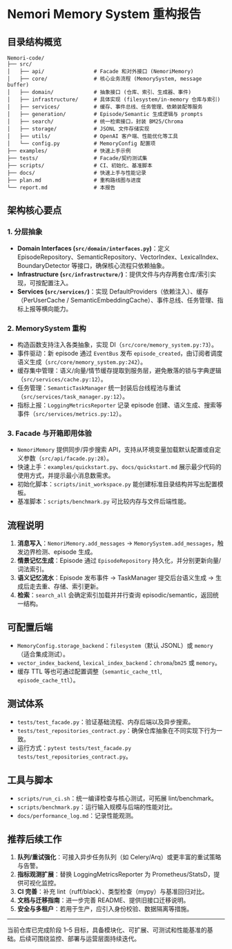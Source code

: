 # Nemori Memory System 重构报告

## 目录结构概览
```
Nemori-code/
├── src/
│   ├── api/                # Facade 和对外接口 (NemoriMemory)
│   ├── core/               # 核心业务流程 (MemorySystem, message buffer)
│   ├── domain/             # 抽象接口 (仓库、索引、生成器、事件)
│   ├── infrastructure/     # 具体实现 (filesystem/in-memory 仓库与索引)
│   ├── services/           # 缓存、事件总线、任务管理、依赖装配等服务
│   ├── generation/         # Episode/Semantic 生成逻辑与 prompts
│   ├── search/             # 统一检索接口，封装 BM25/Chroma
│   ├── storage/            # JSONL 文件存储实现
│   ├── utils/              # OpenAI 客户端、性能优化等工具
│   └── config.py           # MemoryConfig 配置项
├── examples/               # 快速上手示例
├── tests/                  # Facade/契约测试集
├── scripts/                # CI、初始化、基准脚本
├── docs/                   # 快速上手与性能记录
├── plan.md                 # 重构路线图与进度
└── report.md               # 本报告
```

## 架构核心要点

### 1. 分层抽象
- **Domain Interfaces (`src/domain/interfaces.py`)**：定义 EpisodeRepository、SemanticRepository、VectorIndex、LexicalIndex、BoundaryDetector 等接口，确保核心流程只依赖抽象。
- **Infrastructure (`src/infrastructure/`)**：提供文件与内存两套仓库/索引实现，可按配置注入。
- **Services (`src/services/`)**：实现 DefaultProviders（依赖注入）、缓存（PerUserCache / SemanticEmbeddingCache）、事件总线、任务管理、指标上报等横向能力。

### 2. MemorySystem 重构
- 构造函数支持注入各类抽象，实现 DI（`src/core/memory_system.py:73`）。
- 事件驱动：新 episode 通过 `EventBus` 发布 `episode_created`，由订阅者调度语义生成（`src/core/memory_system.py:242`）。
- 缓存集中管理：语义/向量/情节缓存提取到服务层，避免散落的锁与字典逻辑（`src/services/cache.py:12`）。
- 任务管理：`SemanticTaskManager` 统一封装后台线程池与重试（`src/services/task_manager.py:12`）。
- 指标上报：`LoggingMetricsReporter` 记录 episode 创建、语义生成、搜索等事件（`src/services/metrics.py:12`）。

### 3. Facade 与开箱即用体验
- `NemoriMemory` 提供同步/异步搜索 API，支持从环境变量加载默认配置或自定义参数（`src/api/facade.py:28`）。
- 快速上手：`examples/quickstart.py`、`docs/quickstart.md` 展示最少代码的使用方式，并提示最小消息数需求。
- 初始化脚本：`scripts/init_workspace.py` 能创建标准目录结构并写出配置模板。
- 基准脚本：`scripts/benchmark.py` 可比较内存与文件后端性能。

## 流程说明
1. **消息写入**：`NemoriMemory.add_messages` → `MemorySystem.add_messages`，触发边界检测、episode 生成。
2. **情景记忆生成**：Episode 通过 `EpisodeRepository` 持久化，并分别更新向量/词法索引。
3. **语义记忆流水**：Episode 发布事件 → TaskManager 提交后台语义生成 → 生成后走去重、存储、索引更新。
4. **检索**：`search_all` 会确定索引加载并并行查询 episodic/semantic，返回统一结构。

## 可配置后端
- `MemoryConfig.storage_backend`：`filesystem`（默认 JSONL）或 `memory`（适合集成测试）。
- `vector_index_backend`, `lexical_index_backend`：`chroma`/`bm25` 或 `memory`。
- 缓存 TTL 等也可通过配置调整（`semantic_cache_ttl`, `episode_cache_ttl`）。

## 测试体系
- `tests/test_facade.py`：验证基础流程、内存后端以及异步搜索。
- `tests/test_repositories_contract.py`：确保仓库抽象在不同实现下行为一致。
- 运行方式：`pytest tests/test_facade.py tests/test_repositories_contract.py`。

## 工具与脚本
- `scripts/run_ci.sh`：统一编译检查与核心测试，可拓展 lint/benchmark。
- `scripts/benchmark.py`：运行输入规模与后端的性能对比。
- `docs/performance_log.md`：记录性能观测。

## 推荐后续工作
1. **队列/重试强化**：可接入异步任务队列（如 Celery/Arq）或更丰富的重试策略与告警。 
2. **指标观测扩展**：替换 LoggingMetricsReporter 为 Prometheus/StatsD，提供可视化监控。 
3. **CI 完善**：补充 lint（ruff/black）、类型检查（mypy）与基准回归对比。 
4. **文档与迁移指南**：进一步完善 README、提供旧接口迁移说明。 
5. **安全与多租户**：若用于生产，应引入身份校验、数据隔离等措施。

---
当前仓库已完成阶段 1–5 目标，具备模块化、可扩展、可测试和性能基准的基础。后续可围绕监控、部署与运营层面持续迭代。
